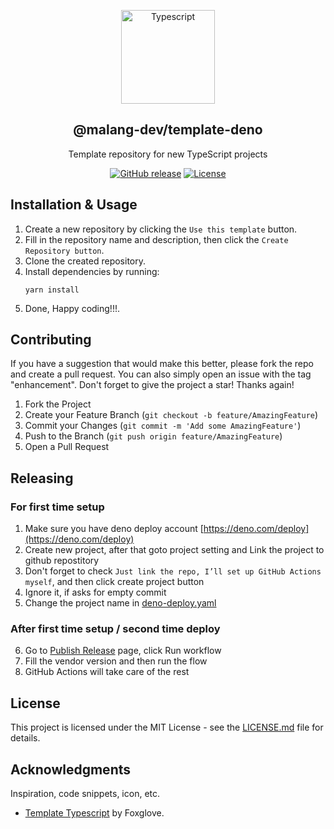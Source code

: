 <a name="readme-top"></a>

<div align="center">
  <a href="https://github.com/malang-dev/template-deno">
    <img src="https://svgshare.com/i/14V6.svg" alt="Typescript" width="150px">
  </a>
  <h2 align="center">@malang-dev/template-deno</h2>
  <div align="center">
    <p align="center">Template repository for new TypeScript projects</p>
    <div>
        <a href="https://github.com/malang-dev/template-deno/releases/"><img src="https://img.shields.io/github/release/malang-dev/template-deno?include_prereleases=&sort=semver&color=blue" alt="GitHub release"></a>
        <a href="https://github.com/malang-dev/template-deno#license"><img src="https://img.shields.io/badge/License-MIT-blue" alt="License"></a>
    </div>
  </div>
</div>

## Installation & Usage

1. Create a new repository by clicking the `Use this template` button.
2. Fill in the repository name and description, then click the `Create Repository button`.
3. Clone the created repository.
4. Install dependencies by running:
   ```
   yarn install
   ```
5. Done, Happy coding!!!.

## Contributing

If you have a suggestion that would make this better, please fork the repo and create a pull request. You can also simply open an issue with the tag "enhancement". Don't forget to give the project a star! Thanks again!

1. Fork the Project
2. Create your Feature Branch (`git checkout -b feature/AmazingFeature`)
3. Commit your Changes (`git commit -m 'Add some AmazingFeature'`)
4. Push to the Branch (`git push origin feature/AmazingFeature`)
5. Open a Pull Request

## Releasing

### For first time setup
1. Make sure you have deno deploy account [https://deno.com/deploy](https://deno.com/deploy)
2. Create new project, after that goto project setting and Link the project to github repostitory
3. Don't forget to check `Just link the repo, I’ll set up GitHub Actions myself`, and then click create project button
4. Ignore it, if asks for empty commit
5. Change the project name in [deno-deploy.yaml](https://github.com/malang-dev/template-deno/blob/master/.github/workflows/deno-deploy.yaml#L44)

### After first time setup / second time deploy
6. Go to [Publish Release](https://github.com/malang-dev/template-deno/actions/workflows/publish-release.yaml) page, click Run workflow
7. Fill the vendor version and then run the flow
8. GitHub Actions will take care of the rest

## License

This project is licensed under the MIT License - see the [LICENSE.md](https://github.com/malang-dev/template-deno/blob/master/LICENSE.md) file for details.

## Acknowledgments

Inspiration, code snippets, icon, etc.

- [Template Typescript](https://github.com/foxglove/template-typescript) by Foxglove.
